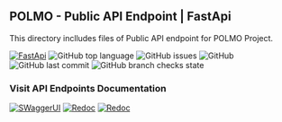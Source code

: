 ## POLMO - Public API Endpoint | FastApi
This directory inclludes files of Public API endpoint for POLMO Project.


[![FastApi](https://img.shields.io/badge/FastAPI-v0.68.0-yellowgreen?logo=fastapi)](https://github.com/amjed-ali-k/Polmo-FastAPI-backend)
![GitHub top language](https://img.shields.io/github/languages/top/amjed-ali-k/Polmo-FastAPI-backend)
![GitHub issues](https://img.shields.io/github/issues/amjed-ali-k/Polmo-FastAPI-backend)
![GitHub](https://img.shields.io/github/license/amjed-ali-k/Polmo-FastAPI-backend)
![GitHub last commit](https://img.shields.io/github/last-commit/amjed-ali-k/Polmo-FastAPI-backend)
![GitHub branch checks state](https://img.shields.io/github/checks-status/amjed-ali-k/Polmo-FastAPI-backend/main)

### Visit API Endpoints Documentation
[![SWaggerUI](https://img.shields.io/badge/Swagger%20UI-API%20Docs-%2385EA2D?logo=swagger)](https://6ejhix.deta.dev/docs)
[![Redoc](https://img.shields.io/badge/ReDoc-API%20Docs-%238CA1AF?logo=Read%20the%20Docs)](https://6ejhix.deta.dev/redoc)
[![Redoc](https://img.shields.io/badge/Visit-Website-%236BA539?logo=OpenAPI%20Initiative)](https://6ejhix.deta.dev)



